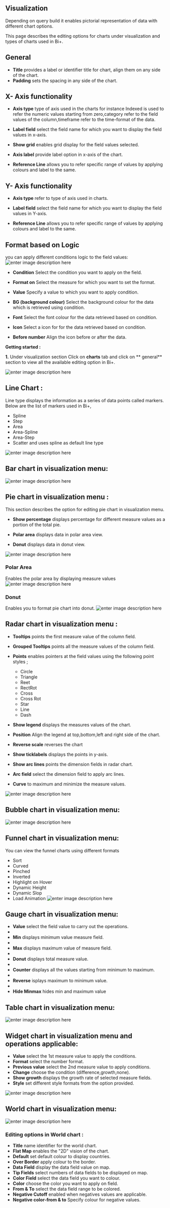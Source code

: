 ## Visualization

Depending on query build it enables pictorial representation of data with different chart options.

This page describes the editing options for charts under visualization and types of charts used in Bi+.

## General 

- **Title**  provides a label or identifier title for chart, align them on any side of the chart. 
- **Padding** sets the spacing in any side of the chart.

## X- Axis functionality

- **Axis type** type of axis used in the charts for instance Indexed is used to refer the numeric values starting from zero,category refer to the field values of the column,timeframe refer to the time-format of the data.

- **Label field** select the field name for which you want to display the field values in x-axis.

- **Show grid** enables grid display for the field values selected. 

- **Axis label** provide label option in x-axis of the chart.

- **Reference Line** allows you to refer specific range of values by applying colours and label to the same.

##  Y- Axis functionality

- **Axis type** refer to type of axis used in charts.

- **Label field** select the field name for which you want to display the field values in Y-axis.

- **Reference Line** allows you to refer specific range of values by applying colours and label to the same.


## Format based on Logic

you can apply different conditions logic to the field values:
![enter image description here](https://raw.githubusercontent.com/sv18042016/fp1/959d41865fdc807c1a289904b3e14415443e0cd7/images/logic_format.png)

- **Condition** Select the condition you want to apply on the field.

- **Format on** Select the measure for which you want to set the format.

- **Value** Specify a value to which you want to apply condition. 

- **BG (background colour)** Select the background colour for the data which is retrieved using condition.

- **Font** Select the font colour for the data retrieved based on condition.

- **Icon** Select a icon for for the data retrieved based on condition.

- **Before number** Align the icon before or after the data.

**Getting started :**

**1.** Under visualization section Click on **charts** tab and click on ** general** section to view all the available editing option in Bi+.

![enter image description here](https://raw.githubusercontent.com/sv18042016/fp1/3710ac3eed2b9f9c4f8cee76118256359b3e83cc/images/charts.png)

## Line Chart :

Line type displays the information as a series of data points called markers.
Below are the list of markers used in Bi+, 
- Spline 
- Step
- Area
- Area-Spline
- Area-Step
- Scatter and uses spline as default line type

![enter image description here](https://raw.githubusercontent.com/sv18042016/fp1/d3d4eada165eae0a50c4611ea26492aa4955d2b7/images/line_chart.png)

## Bar chart in visualization menu:

![enter image description here](https://raw.githubusercontent.com/sv18042016/fp1/50d8394be0b51c1be62b6a079fd7d0a88a35fa82/images/bar_chart.png)


## Pie chart in visualization menu :
This section describes the option for editing pie chart in visualization menu.

- **Show percentage**  displays percentage for different measure values as a portion of the total pie.

- **Polar area** displays data in polar area view.

- **Donut** displays data in  donut view.

![enter image description here](https://raw.githubusercontent.com/sv18042016/fp1/c66214b2148edec3d66478d025613df820473d76/images/pie_chart.png)

### Polar Area 

Enables the polar area by displaying measure values
![enter image description here](https://raw.githubusercontent.com/sv18042016/fp1/441a2885782ed75dae2f9b1bd5379bdcaeba059a/images/polar_area.png)

### Donut
Enables you to format pie chart into donut.
![enter image description here](https://raw.githubusercontent.com/sv18042016/fp1/2b45c10fdfcaaf86fa0255b5ce56ae98fcdab702/images/donut.png)

## Radar chart in visualization menu :

- **Tooltips** points the first measure value of the column field.

- **Grouped Tooltips** points all the measure values of the column field.

- **Points** enables pointers at the field values using the following point styles ;
  - Circle
  -  Triangle
  - Reet
  - RectRot
  - Cross
  - Cross Rot
  - Star
  - Line
  - Dash
- **Show legend** displays the measures values of the chart.
- **Position** Align the legend at top,bottom,left and right side of the chart.
- **Reverse scale** reverses the chart  
- **Show ticklabels** displays the points in y-axis.
- **Show arc lines** points the dimension fields in radar chart.
- **Arc field** select the dimension field to apply arc lines.
- **Curve** to maximum and minimize the measure values.

![enter image description here](https://raw.githubusercontent.com/sv18042016/fp1/8c388ee908e66225a1da14cb36218e1a29087ff1/images/radar_chart.png)

## Bubble chart in visualization menu:
![enter image description here](https://raw.githubusercontent.com/sv18042016/fp1/ec5924d5adfe6b89f890004c73f4af93ab62f8c6/images/bubble_chart.png)


## Funnel chart in visualization menu:

You can view the funnel charts using different formats
 - Sort 
 - Curved
 -  Pinched 
 - Inverted
 -  Highlight on Hover 
 - Dynamic Height   
 - Dynamic Slop 
 - Load Animation
![enter image description here](https://raw.githubusercontent.com/sv18042016/fp1/d696d15bd213206d95a7c0ba73396857aeb0e7de/images/funnel_chart.png)

##  Gauge chart in visualization menu:

- **Value** select the field value to carry out the operations.
- 
- **Min** displays minimum value measure field.
- 
- **Max** displays maximum value of measure field.
- 
- **Donut** displays total measure value.
- 
- **Counter** displays all the values starting from minimum to maximum.
- 
- **Reverse** isplays maximum to minimum value.
- 
- **Hide Minmax**  hides min and maximum value

## Table chart in visualization menu:

![enter image description here](https://raw.githubusercontent.com/sv18042016/fp1/717c0f965ba7ecb18b850c5be7da86e667de298b/images/table_chart.png)

## Widget chart in visualization menu and operations applicable:

- **Value** select the 1st measure value to apply the conditions.
- **Format** select the number format.
- **Previous value** select the 2nd measure value to apply conditions.
- **Change** choose the condition (difference,growth,none).
- **Show growth** displays the growth rate of selected measure fields.
- **Style** set different style formats from the option provided.

![enter image description here](https://raw.githubusercontent.com/sv18042016/fp1/28fb94f1198bb83b0c3ecd8244bed8c91fef3f7f/images/widget_chart.png)

##  World chart in visualization menu:

![enter image description here](https://raw.githubusercontent.com/sv18042016/fp1/fa5a5ec1ca971ffeed2d834874ab8905fc50bd31/images/world.png)

### Editing options in World chart :

- **Title** name identifier for the world chart.
- **Flat Map** enables the "2D" vision of the chart.
- **Default** set default colour to display countries.
- **Over Border** apply colour to the border.
- **Data Field** display the data field value on map.	
- **Tip Fields** select numbers of data fields to be displayed on map.
- **Color Field** select the data field you want to colour.
- **Color** choose the color you want to apply on field.
- **From & To** select the data field range to be colored.
- **Negative Cutoff** enabled when negatives values are applicable.
- **Negative color-from & to** Specify colour for negative values.


#
<!--stackedit_data:
eyJoaXN0b3J5IjpbLTE5NDgyMzIyNTUsNDY3OTA2MjI0XX0=
-->